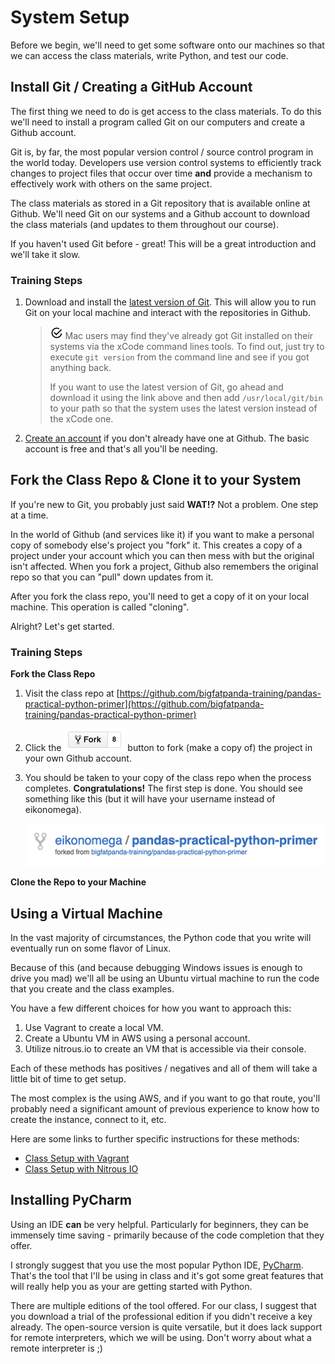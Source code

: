 # System Setup
Before we begin, we'll need to get some software onto our machines so that
we can access the class materials, write Python, and test our code.

## Install Git / Creating a GitHub Account
The first thing we need to do is get access to the class materials.  To do this
we'll need to install a program called Git on our computers and create a 
Github account.

Git is, by far, the most popular version control / source control program in
the world today.  Developers use version control systems to efficiently track
changes to project files that occur over time **and** provide a mechanism to 
effectively work with others on the same project.

The class materials as stored in a Git repository that is available online
at Github.  We'll need Git on our systems and a Github account to download the
class materials (and updates to them throughout our course).

If you haven't used Git before - great!  This will be a great introduction and
we'll take it slow.

### Training Steps
1. Download and install the [latest version of Git](https://git-scm.com/downloads).
This will allow you to run Git on your local machine and interact with the
repositories in Github.

    > ![Reminder](../images/reminder.png) Mac users may find they've already
    > got Git installed on their systems via the xCode command lines tools.  To
    > find out, just try to execute `git version` from the command line and see
    > if you got anything back.
    >
    > If you want to use the latest version of Git, go ahead and download it
    > using the link above and then add `/usr/local/git/bin` to your path so that
    > the system uses the latest version instead of the xCode one.
    
2. [Create an account](https://github.com/join) if you don't already have one 
at Github.  The basic account is free and that's all you'll be needing.


## Fork the Class Repo & Clone it to your System
If you're new to Git, you probably just said **WAT!?**  Not a problem.  One
step at a time.

In the world of Github (and services like it) if you want to make a personal
copy of somebody else's project you "fork" it.  This creates a copy of a
project under your account which you can then mess with but the original 
isn't affected.  When you fork a project, Github also remembers the original
repo so that you can "pull" down updates from it.

After you fork the class repo, you'll need to get a copy of it on your local 
machine.  This operation is called "cloning".

Alright?  Let's get started.

### Training Steps

**Fork the Class Repo**

1. Visit the class repo at [https://github.com/bigfatpanda-training/pandas-practical-python-primer](https://github.com/bigfatpanda-training/pandas-practical-python-primer)
2. Click the ![github-fork.png](../images/github-fork.png) button to fork (make a 
copy of) the project in your own Github account.  
3. You should be taken to your copy of the class repo when the process 
completes. **Congratulations!**  The first step is done.  You should see
something like this (but it will have your username instead of eikonomega).

    ![forked repo](../images/github-forked-repo.png)

**Clone the Repo to your Machine**



## Using a Virtual Machine
In the vast majority of circumstances, the Python code that you write will
eventually run on some flavor of Linux.

Because of this (and because debugging Windows issues is enough to drive you
mad) we'll all be using an Ubuntu virtual machine to run the code that you
create and the class examples.

You have a few different choices for how you want to approach this:

1. Use Vagrant to create a local VM.
2. Create a Ubuntu VM in AWS using a personal account.
3. Utilize nitrous.io to create an VM that is accessible via their console.

Each of these methods has positives / negatives and all of them will take a
little bit of time to get setup.
  
The most complex is the using AWS, and if you want to go that route, you'll
probably need a significant amount of previous experience to know how to 
create the instance, connect to it, etc.

Here are some links to further specific instructions for these methods:
* [Class Setup with Vagrant](vagrant.md)
* [Class Setup with Nitrous IO](nitrous.md)

## Installing PyCharm
Using an IDE **can** be very helpful. Particularly for beginners, they
can be immensely time saving - primarily because of the code completion
that they offer.

I strongly suggest that you use the most popular Python IDE, [PyCharm](https://www.jetbrains.com/pycharm/).
That's the tool that I'll be using in class and it's got some great features
that will really help you as your are getting started with Python.

There are multiple editions of the tool offered.  For our class, I suggest
that you download a trial of the professional edition if you didn't receive
a key already.  The open-source version is quite versatile, but it does lack
support for remote interpreters, which we will be using. Don't worry about 
what a remote interpreter is ;)